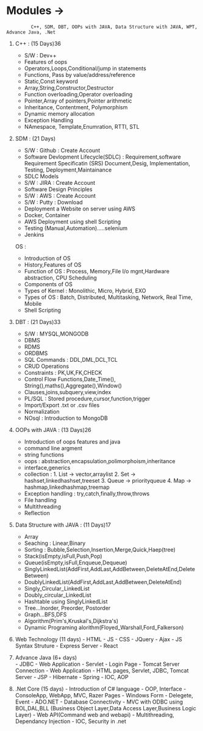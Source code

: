 # Modules -> 
             C++, SDM, DBT, OOPs with JAVA, Data Structure with JAVA, WPT, Advance Java, .Net

1) C++ : (15 Days)36
    - S/W : Dev++
    - Features of oops
    - Operators,Loops,Conditional/jump in statements
    - Functions, Pass by value/address/reference
    - Static,Const keyword
    - Array,String,Constructor,Destructor
    - Function overloading,Operator overloading
    - Pointer,Array of pointers,Pointer arithmetic
    - Inheritance, Contentment, Polymorphism
    - Dynamic memory allocation
    - Exception Handling
    - NAmespace, Template,Enumration, RTTI, STL

  2) SDM :  (21 Days)
      - S/W : Github : Create Account
      - Software Devlopment Lifecycle(SDLC) : Requirement,software Requirement Specificatin (SRS) Document,Desig, Implementation, Testing, Deployment,Maintainance
      - SDLC Models
      - S/W : JIRA : Create Account
      - Software Design Principles
      - S/W : AWS : Create Account
      - S/W : Putty : Download
      - Deployment a Website on server using AWS
      - Docker, Container
      - AWS Deployment using shell Scripting
      - Testing (Manual,Automation).....selenium
      - Jenkins
       
     OS :
      - Introduction of OS
      - History,Features of OS
      - Function of OS : Process, Memory,File I/o mgnt,Hardware abstraction, CPU Scheduling
      - Components of OS
      - Types of Kernel : Monolithic, Micro, Hybrid, EXO
      - Types of OS : Batch, Distributed, Multitasking, Network, Real Time, Mobile
      - Shell Scripting
   

  4) DBT :   (21 Days)33
     - S/W : MYSQL,MONGODB
     - DBMS
     - RDMS
     - ORDBMS
     - SQL Commands : DDL,DML,DCL,TCL
     - CRUD Operations
     - Constraints : PK,UK,FK,CHECK
     - Control Flow Functions,Date_Time(), String(),maths(),Aggregate(),Window() 
     - Clauses,joins,subquery,view,index
     - PL/SQL : Stored procedure,cursor,function,trigger
     - Import/Export .txt or .csv files
     - Normalization
     - NOsql : Introduction to MongoDB
  
  5) OOPs with JAVA :  (13 Days)26
     - Introduction of oops features and java
     - command line argment
     - string functions
     - oops : abstraction,encapsulation,polimorphoism,inheritance
     - interface,generics
     - collection : 1. List -> vector,arraylist
                    2. Set  -> hashset,linkedhashset,treeset
                    3. Queue -> priorityqueue
                    4. Map -> hashmap,linkedhashmap,treemap
     - Exception handling : try,catch,finally,throw,throws
     - File handling
     - Multithreading
     - Reflection
     
  6) Data Structure with JAVA : (11 Days)17
     - Array
     - Seaching  : Linear,Binary
     - Sorting   : Bubble,Selection,Insertion,Merge,Quick,Haep(tree)
     - Stack(isEmpty,isFull,Push,Pop)
     - Queue(isEmpty,isFull,Enqueue,Dequeue)
     - SinglyLinkedList(AddFirst,AddLast,AddBetween,DeleteAtEnd,DeleteBetween)
     - DoublyLinkedList(AddFirst,AddLast,AddBetween,DeleteAtEnd)
     - Singly_Circular_LinkedList 
     - Doubly_circular_LinkedList
     - Hashtable using SinglyLinkedList
     - Tree...Inorder, Preorder, Postorder
     - Graph...BFS,DFS
     - Algorithm(Prim's,Kruskal's,Dijkstra's)
     - Dynamic Programing alorithm(Floyed_Warshall,Ford_Falkerson)
     
  7) Web Technology (11 days)
    - HTML
    - JS
    - CSS
    - JQuery
    - Ajax
    - JS Syntax Struture
    - Express Server
    - React


  8) Advance Java (6+ days)  
    - JDBC
    - Web Application
    - Servlet
    - Login Page
    - Tomcat Server Connection
    - Web Application - HTML pages, Servlet, JDBC, Tomcat Server
    - JSP
    - Hibernate
    - Spring
    - IOC, AOP
      
  9) .Net Core (15 days)
    - Introduction of C# language
    - OOP, Interface
    - ConsoleApp, WebApp, MVC, Razer Pages
    - Windows Form
    - Delegete, Event
    - ADO.NET
    - Database Connectivity
    - MVC with ODBC using BOL,DAL,BLL (Business Object Layer,Data Access Layer,Business Logic Layer)
    - Web API(Command web and webapi)
    - Multithreading, Dependancy Injection
    - IOC, Security in .net
